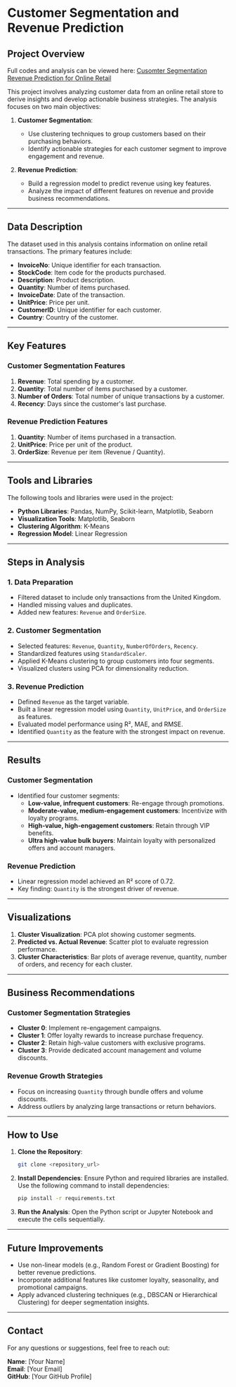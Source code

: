 
# Customer Segmentation and Revenue Prediction

## Project Overview

Full codes and analysis can be viewed here: [Cusomter Segmentation Revenue Prediction for Online Retail](https://github.com/an-pk-chu/Customer-Segmentation-Revenue-Prediction-for-Online-Retail/blob/main/Applied_Python_Assignment_5.ipynb)

This project involves analyzing customer data from an online retail store to derive insights and develop actionable business strategies. The analysis focuses on two main objectives:

1. **Customer Segmentation**:
   - Use clustering techniques to group customers based on their purchasing behaviors.
   - Identify actionable strategies for each customer segment to improve engagement and revenue.

2. **Revenue Prediction**:
   - Build a regression model to predict revenue using key features.
   - Analyze the impact of different features on revenue and provide business recommendations.

---

## Data Description

The dataset used in this analysis contains information on online retail transactions. The primary features include:
- **InvoiceNo**: Unique identifier for each transaction.
- **StockCode**: Item code for the products purchased.
- **Description**: Product description.
- **Quantity**: Number of items purchased.
- **InvoiceDate**: Date of the transaction.
- **UnitPrice**: Price per unit.
- **CustomerID**: Unique identifier for each customer.
- **Country**: Country of the customer.

---

## Key Features

### **Customer Segmentation Features**
1. **Revenue**: Total spending by a customer.
2. **Quantity**: Total number of items purchased by a customer.
3. **Number of Orders**: Total number of unique transactions by a customer.
4. **Recency**: Days since the customer's last purchase.

### **Revenue Prediction Features**
1. **Quantity**: Number of items purchased in a transaction.
2. **UnitPrice**: Price per unit of the product.
3. **OrderSize**: Revenue per item (Revenue / Quantity).

---

## Tools and Libraries

The following tools and libraries were used in the project:
- **Python Libraries**: Pandas, NumPy, Scikit-learn, Matplotlib, Seaborn
- **Visualization Tools**: Matplotlib, Seaborn
- **Clustering Algorithm**: K-Means
- **Regression Model**: Linear Regression

---

## Steps in Analysis

### **1. Data Preparation**
- Filtered dataset to include only transactions from the United Kingdom.
- Handled missing values and duplicates.
- Added new features: `Revenue` and `OrderSize`.

### **2. Customer Segmentation**
- Selected features: `Revenue`, `Quantity`, `NumberOfOrders`, `Recency`.
- Standardized features using `StandardScaler`.
- Applied K-Means clustering to group customers into four segments.
- Visualized clusters using PCA for dimensionality reduction.

### **3. Revenue Prediction**
- Defined `Revenue` as the target variable.
- Built a linear regression model using `Quantity`, `UnitPrice`, and `OrderSize` as features.
- Evaluated model performance using R², MAE, and RMSE.
- Identified `Quantity` as the feature with the strongest impact on revenue.

---

## Results

### **Customer Segmentation**
- Identified four customer segments:
  - **Low-value, infrequent customers**: Re-engage through promotions.
  - **Moderate-value, medium-engagement customers**: Incentivize with loyalty programs.
  - **High-value, high-engagement customers**: Retain through VIP benefits.
  - **Ultra high-value bulk buyers**: Maintain loyalty with personalized offers and account managers.

### **Revenue Prediction**
- Linear regression model achieved an R² score of 0.72.
- Key finding: `Quantity` is the strongest driver of revenue.

---

## Visualizations
1. **Cluster Visualization**: PCA plot showing customer segments.
2. **Predicted vs. Actual Revenue**: Scatter plot to evaluate regression performance.
3. **Cluster Characteristics**: Bar plots of average revenue, quantity, number of orders, and recency for each cluster.

---

## Business Recommendations

### **Customer Segmentation Strategies**
- **Cluster 0**: Implement re-engagement campaigns.
- **Cluster 1**: Offer loyalty rewards to increase purchase frequency.
- **Cluster 2**: Retain high-value customers with exclusive programs.
- **Cluster 3**: Provide dedicated account management and volume discounts.

### **Revenue Growth Strategies**
- Focus on increasing `Quantity` through bundle offers and volume discounts.
- Address outliers by analyzing large transactions or return behaviors.

---

## How to Use

1. **Clone the Repository**:
   ```bash
   git clone <repository_url>
   ```
2. **Install Dependencies**:
   Ensure Python and required libraries are installed. Use the following command to install dependencies:
   ```bash
   pip install -r requirements.txt
   ```
3. **Run the Analysis**:
   Open the Python script or Jupyter Notebook and execute the cells sequentially.

---

## Future Improvements

- Use non-linear models (e.g., Random Forest or Gradient Boosting) for better revenue predictions.
- Incorporate additional features like customer loyalty, seasonality, and promotional campaigns.
- Apply advanced clustering techniques (e.g., DBSCAN or Hierarchical Clustering) for deeper segmentation insights.

---

## Contact

For any questions or suggestions, feel free to reach out:

**Name**: [Your Name]  
**Email**: [Your Email]  
**GitHub**: [Your GitHub Profile]
